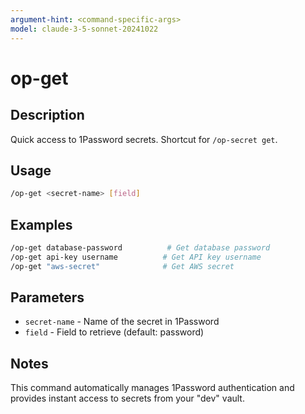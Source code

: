 ```yaml
---
argument-hint: <command-specific-args>
model: claude-3-5-sonnet-20241022
---
```


# op-get

## Description
Quick access to 1Password secrets. Shortcut for `/op-secret get`.

## Usage
```bash
/op-get <secret-name> [field]
```

## Examples
```bash
/op-get database-password          # Get database password
/op-get api-key username          # Get API key username
/op-get "aws-secret"              # Get AWS secret
```

## Parameters
- `secret-name` - Name of the secret in 1Password
- `field` - Field to retrieve (default: password)

## Notes
This command automatically manages 1Password authentication and provides instant access to secrets from your "dev" vault.